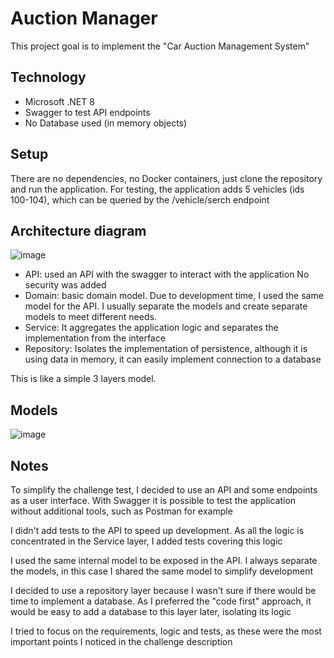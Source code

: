 # Auction Manager
This project goal is to implement the "Car Auction Management System"

## Technology
- Microsoft .NET 8
- Swagger to test API endpoints
- No Database used (in memory objects)

## Setup
There are no dependencies, no Docker containers, just clone the repository and run the application.
For testing, the application adds 5 vehicles (ids 100-104), which can be queried by the /vehicle/serch endpoint

## Architecture diagram
![image](https://github.com/rapontual/auctionmanager/assets/8179423/a9097cc0-3dfa-48c2-82f2-9112f364e098)

- API: used an API with the swagger to interact with the application
  No security was added
- Domain: basic domain model. Due to development time, I used the same model for the API. I usually separate the models and create separate models to meet different needs.
- Service: It aggregates the application logic and separates the implementation from the interface
- Repository: Isolates the implementation of persistence, although it is using data in memory, it can easily implement connection to a database

This is like a simple 3 layers model. 

## Models
![image](https://github.com/rapontual/auctionmanager/assets/8179423/0d13f4d1-50cf-4a70-8a08-2308592447f5)

## Notes
To simplify the challenge test, I decided to use an API and some endpoints as a user interface. With Swagger it is possible to test the application without additional tools, such as Postman for example

I didn't add tests to the API to speed up development. As all the logic is concentrated in the Service layer, I added tests covering this logic

I used the same internal model to be exposed in the API. I always separate the models, in this case I shared the same model to simplify development

I decided to use a repository layer because I wasn't sure if there would be time to implement a database. As I preferred the "code first" approach, it would be easy to add a database to this layer later, isolating its logic

I tried to focus on the requirements, logic and tests, as these were the most important points I noticed in the challenge description







